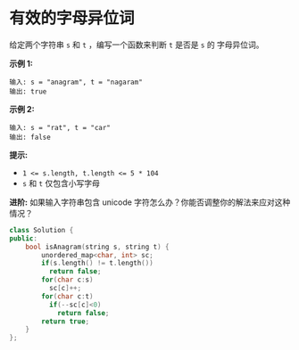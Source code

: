 # 有效的字母异位词

给定两个字符串 `s` 和 `t` ，编写一个函数来判断 `t` 是否是 `s` 的 字母异位词。

 

**示例 1:**

```
输入: s = "anagram", t = "nagaram"
输出: true
```

**示例 2:**

```
输入: s = "rat", t = "car"
输出: false
```

 

**提示:**

- `1 <= s.length, t.length <= 5 * 104`
- `s` 和 `t` 仅包含小写字母

 

**进阶:** 如果输入字符串包含 unicode 字符怎么办？你能否调整你的解法来应对这种情况？



```cpp
class Solution {
public:
    bool isAnagram(string s, string t) {
        unordered_map<char, int> sc;
        if(s.length() != t.length())
          return false;
        for(char c:s)
          sc[c]++;
        for(char c:t)
          if(--sc[c]<0)
            return false;
        return true;
    }
};
```

